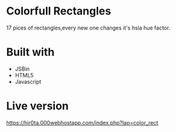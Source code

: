 # Colorfull Rectangles

17 pices of rectangles,every new one changes it's hsla hue factor.

# Built with

- JSBin
- HTML5
- Javascript

# Live version

https://hir0ta.000webhostapp.com/index.php?lap=color_rect
